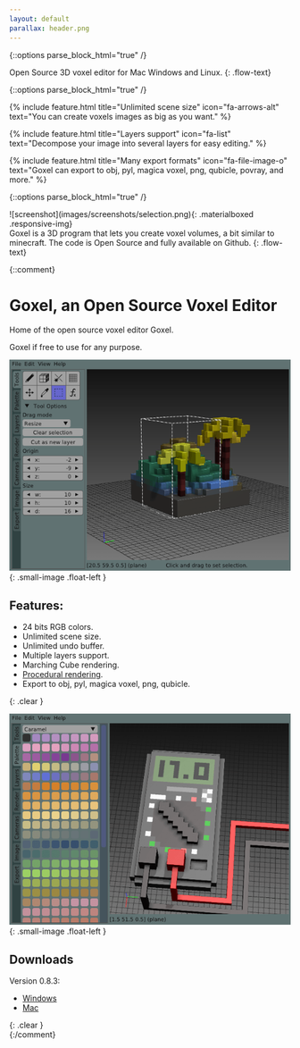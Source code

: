```yaml
---
layout: default
parallax: header.png
---
```


{::options parse_block_html="true" /}
<section class="intro">
  <div class="row">
  <div class="col m12">

Open Source 3D voxel editor for Mac Windows and Linux.
{: .flow-text}

  </div>
  </div>
</section>


{::options parse_block_html="true" /}
<section class="features">
<div class="row">

{% include feature.html
   title="Unlimited scene size"
   icon="fa-arrows-alt"
   text="You can create voxels images as big as you want."
%}

{% include feature.html
   title="Layers support"
   icon="fa-list"
   text="Decompose your image into several layers for easy editing."
%}

{% include feature.html
   title="Many export formats"
   icon="fa-file-image-o"
   text="Goxel can export to obj, pyl, magica voxel, png, qubicle, povray,
         and more."
%}

</div>
</section>

{::options parse_block_html="true" /}
<div class="row">
<div class="col m6">
![screenshot](images/screenshots/selection.png){: .materialboxed .responsive-img}
</div>
<div class="col m6">
Goxel is a 3D program that lets you create voxel volumes, a bit similar to
minecraft.  The code is Open Source and fully available on Github.
{: .flow-text}
</div>
</div>


{::comment}
# Goxel, an Open Source Voxel Editor

Home of the open source voxel editor Goxel.

Goxel if free to use for any purpose.

![screenshot](images/screenshots/selection.png){: .small-image .float-left }

## Features:

- 24 bits RGB colors.
- Unlimited scene size.
- Unlimited undo buffer.
- Multiple layers support.
- Marching Cube rendering.
- [Procedural rendering](https://blog.noctua-software.com/goxel-procedural.html).
- Export to obj, pyl, magica voxel, png, qubicle.

{: .clear }
<br/>

![screenshot](images/screenshots/palettes.png){: .small-image .float-left }

## Downloads

Version 0.8.3:

- [Windows](https://github.com/guillaumechereau/goxel/releases/download/v0.8.3/goxel-0.8.3-windows.zip)
- [Mac](https://github.com/guillaumechereau/goxel/releases/download/v0.8.3/goxel-0.8.3-mac.zip)

{: .clear }
<br/>
{:/comment}
